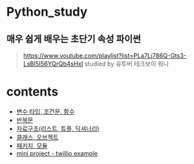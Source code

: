 # Python_study
## 매우 쉽게 배우는 초단기 속성 파이썬

> https://www.youtube.com/playlist?list=PLa7Lj786Q-Gts3-LsBl5I56YQrQb4sHxI
> studied by 유투버 테크보이 워니

# contents

* [변수 타입, 조건문, 함수](https://github.com/SEIN126/python_study/tree/master/variable%2C%20function)
* [반복문](https://github.com/SEIN126/python_study/tree/master/%EB%B0%98%EB%B3%B5%EB%AC%B8)
* [자료구조(리스트, 튜플, 딕셔너리)](https://github.com/SEIN126/python_study/tree/master/data_structure)
* [클래스, 오브젝트](https://github.com/SEIN126/python_study/tree/master/class%2C%20object)
* [패키지, 모듈](https://github.com/SEIN126/python_study/tree/master/package)
* [mini project - twillio example](https://github.com/SEIN126/python_study/tree/master/twillio_example)

